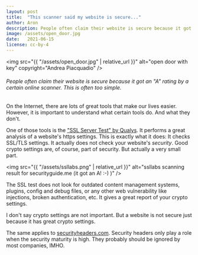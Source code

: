 ```yaml
---
layout: post
title:  "This scanner said my website is secure..."
author: Aron
description: People often claim their website is secure because it got an "A" rating by a certain online scanner. This is often too simple.
image: /assets/open_door.jpg
date:   2021-06-15
license: cc-by-4
---
```

<img src="{{ "/assets/open_door.jpg" | relative_url }}" alt="open door with key" copyright="Andrea Piacquadio" />

###### People often claim their website is secure because it got an "A" rating by a certain online scanner. This is often too simple.
On the Internet, there are lots of great tools that make our lives easier.
However, it is important to understand what certain tools do. And what they don't.

One of those tools is the <a href="https://www.ssllabs.com/ssltest/analyze.html" target="_blank" rel="noopener noreferrer">
"SSL Server Test" by Qualys</a>. It performs a great analysis
of a website's https settings. This is exactly what it does: It checks SSL/TLS settings. It actually does not check your 
website's *security*. Good crypto settings are, of course, part of security. But actually a very small part.

<img src="{{ "/assets/ssllabs.png" | relative_url }}" alt="ssllabs scanning result for securityguide.me (it got an A! :-) )" />

The SSL test does not look for outdated content management systems, plugins, config and debug files, or any other web vulnerability
like injections, broken authentication, etc. It gives a great report of your crypto settings.

I don't say crypto settings are not important. But a website is not secure just because it has great crypto settings.

The same applies to <a href="https://securityheaders.com/" target="_blank" rel="noopener noreferrer">
securityheaders.com</a>. Security headers only play a role when the security maturity is high. They probably should be ignored 
by most companies, IMHO.
